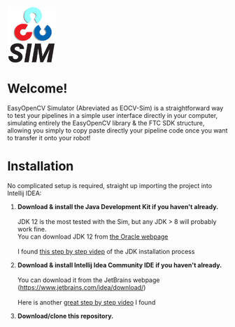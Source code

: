 <img src='src/ico_eocvsim_letters_transparent.png' height='128px' alt='EOCVSim'>

# Welcome!

EasyOpenCV Simulator (Abreviated as EOCV-Sim) is a straightforward way to test your pipelines in a 
simple user interface directly in your computer, simulating entirely the EasyOpenCV library & the 
FTC SDK structure, allowing you simply to copy paste directly your pipeline code once you want to 
transfer it onto your robot!

# Installation

No complicated setup is required, straight up importing the project into Intellij IDEA:

1) **Download & install the Java Development Kit if you haven't already.**<br/><br/>
      JDK 12 is the most tested with the Sim, but any JDK > 8 will probably work fine.<br/>
      You can download JDK 12 from [the Oracle webpage](https://www.oracle.com/java/technologies/javase/jdk12-archive-downloads.html)<br/><br/>
      I found [this step by step videp](https://www.youtube.com/watch?v=pBVWIVeIa-E) of the JDK installation process

2) **Download & install Intellij Idea Community IDE if you haven't already.**<br/><br/>
      You can download it from the JetBrains webpage (https://www.jetbrains.com/idea/download/)<br/><br/>
      Here is another [great step by step video](https://www.youtube.com/watch?v=E2okEJIbUYs) I found
     
3) **Download/clone this repository.** <br/><br/>
